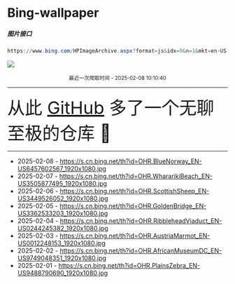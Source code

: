 # Bing-wallpaper

##### 图片接口

```powershell
https://www.bing.com/HPImageArchive.aspx?format=js&idx=0&n=1&mkt=en-US
```

 ![](https://s.cn.bing.net/th?id=OHR.BlueNorway_EN-US6457602567_1920x1080.jpg)

<p align='center' >
    <small>
        最近一次爬取时间 - 2025-02-08 10:10:40
    </small>
    <br>
    <hr>
    <font size=7>
        <small>
           从此 <a href='https://github.com/'>GitHub</a> 多了一个无聊至极的仓库  🍳
        </small>
    </font>
    <hr>
</p>


- 2025-02-08 - https://s.cn.bing.net/th?id=OHR.BlueNorway_EN-US6457602567_1920x1080.jpg 
- 2025-02-07 - https://s.cn.bing.net/th?id=OHR.WhararikiBeach_EN-US3505877495_1920x1080.jpg 
- 2025-02-06 - https://s.cn.bing.net/th?id=OHR.ScottishSheep_EN-US3449526052_1920x1080.jpg 
- 2025-02-05 - https://s.cn.bing.net/th?id=OHR.GoldenBridge_EN-US3362533203_1920x1080.jpg 
- 2025-02-04 - https://s.cn.bing.net/th?id=OHR.RibbleheadViaduct_EN-US0244245382_1920x1080.jpg 
- 2025-02-03 - https://s.cn.bing.net/th?id=OHR.AustriaMarmot_EN-US0012248153_1920x1080.jpg 
- 2025-02-02 - https://s.cn.bing.net/th?id=OHR.AfricanMuseumDC_EN-US9749048351_1920x1080.jpg 
- 2025-02-01 - https://s.cn.bing.net/th?id=OHR.PlainsZebra_EN-US9488790690_1920x1080.jpg 
